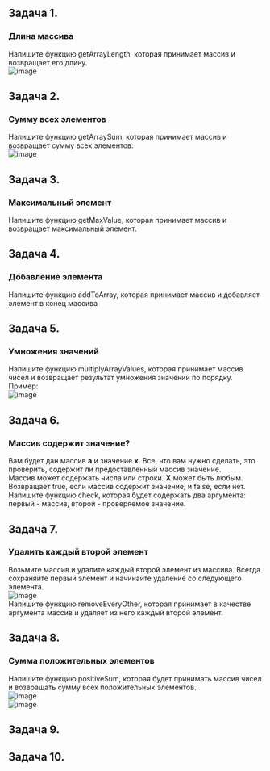 ## Задача 1.   
### Длина массива  
Напишите функцию getArrayLength, которая принимает массив и возвращает его длину.  
![image](https://user-images.githubusercontent.com/113675674/213994029-5367decc-2581-493b-a086-fed4ddf6b11b.png)  


## Задача 2.   
### Сумму всех элементов  
Напишите функцию getArraySum, которая принимает массив и возвращает сумму всех элементов:  
![image](https://user-images.githubusercontent.com/113675674/213995758-20331719-d785-437a-aa42-26c35b5b3b55.png)  


## Задача 3.   
### Максимальный элемент  
Напишите функцию getMaxValue, которая принимает массив и возвращает максимальный элемент.  

## Задача 4.   
### Добавление элемента  
Напишите функцию addToArray, которая принимает массив и добавляет элемент в конец массива  

## Задача 5.   
###  Умножения значений  
Напишите функцию multiplyArrayValues, которая принимает массив чисел и возвращает результат умножения значений по порядку. Пример:  
![image](https://user-images.githubusercontent.com/113675674/214001255-288a432a-a3fc-455c-8b11-8db4582a6dab.png)  

## Задача 6.   
### Массив содержит значение?  
Вам будет дан массив **a** и значение **x**. Все, что вам нужно сделать, это проверить, содержит ли предоставленный массив значение.  
Массив может содержать числа или строки. **Х** может быть любым.  
Возвращает true, если массив содержит значение, и false, если нет.  
Напишите функцию check, которая будет содержать два аргумента: первый - массив, второй - проверяемое значение.  

## Задача 7.   
### Удалить каждый второй элемент  
Возьмите массив и удалите каждый второй элемент из массива. Всегда сохраняйте первый элемент и начинайте удаление со следующего элемента.  
![image](https://user-images.githubusercontent.com/113675674/214069613-e6db6f83-db7a-413a-b98a-3d85637211b6.png)  
Напишите функцию removeEveryOther, которая принимает в качестве аргумента массив и удаляет из него каждый второй элемент.  

## Задача 8.   
### Сумма положительных элементов  
Напишите функцию positiveSum, которая будет принимать массив чисел и возвращать сумму всех положительных элементов.  
![image](https://user-images.githubusercontent.com/113675674/214228774-689a8e34-0d6f-46cb-94e2-547646fb732f.png)  
![image](https://user-images.githubusercontent.com/113675674/214228817-1a52438f-aac5-4a07-8e4f-bb655c3cddbf.png)  



## Задача 9.   
### 

## Задача 10.   
### 
